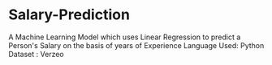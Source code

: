 # Salary-Prediction
A Machine Learning Model which uses Linear Regression to predict a Person's Salary on the basis of years of Experience
Language Used: Python
Dataset : Verzeo
